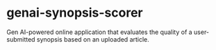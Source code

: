 # genai-synopsis-scorer
Gen AI-powered online application that evaluates the quality of a user-submitted synopsis based on an uploaded article.
